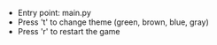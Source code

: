 - Entry point: main.py
- Press 't' to change theme (green, brown, blue, gray)
- Press 'r' to restart the game